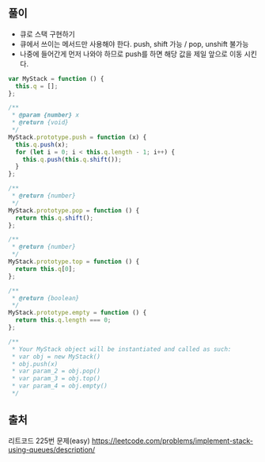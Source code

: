 ## 풀이

- 큐로 스택 구현하기
- 큐에서 쓰이는 메서드만 사용해야 한다. push, shift 가능 / pop, unshift 불가능
- 나중에 들어간게 먼저 나와야 하므로 push를 하면 해당 값을 제일 앞으로 이동 시킨다.

```js
var MyStack = function () {
  this.q = [];
};

/**
 * @param {number} x
 * @return {void}
 */
MyStack.prototype.push = function (x) {
  this.q.push(x);
  for (let i = 0; i < this.q.length - 1; i++) {
    this.q.push(this.q.shift());
  }
};

/**
 * @return {number}
 */
MyStack.prototype.pop = function () {
  return this.q.shift();
};

/**
 * @return {number}
 */
MyStack.prototype.top = function () {
  return this.q[0];
};

/**
 * @return {boolean}
 */
MyStack.prototype.empty = function () {
  return this.q.length === 0;
};

/**
 * Your MyStack object will be instantiated and called as such:
 * var obj = new MyStack()
 * obj.push(x)
 * var param_2 = obj.pop()
 * var param_3 = obj.top()
 * var param_4 = obj.empty()
 */
```

## 출처

리트코드 225번 문제(easy)
https://leetcode.com/problems/implement-stack-using-queues/description/
